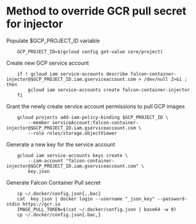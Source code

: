 # Method to override GCR pull secret for injector

Populate $GCP_PROJECT_ID variable

```
    GCP_PROJECT_ID=$(gcloud config get-value core/project)
```

Create new GCP service account

```
    if ! gcloud iam service-accounts describe falcon-container-injector@$GCP_PROJECT_ID.iam.gserviceaccount.com > /dev/null 2>&1 ; then
        gcloud iam service-accounts create falcon-container-injector
    fi
```

Grant the newly create service account permissions to pull GCP images

```
    gcloud projects add-iam-policy-binding $GCP_PROJECT_ID \
        --member serviceAccount:falcon-container-injector@$GCP_PROJECT_ID.iam.gserviceaccount.com \
        --role roles/storage.objectViewer
```

Generate a new key for the service account
```
    gcloud iam service-accounts keys create \
        --iam-account "falcon-container-injector@$GCP_PROJECT_ID.iam.gserviceaccount.com" \
        key.json
```

Generate Falcon Container Pull secret
```
    cp ~/.docker/config.json{,.bac}
    cat  key.json | docker login --username "_json_key" --password-stdin https://gcr.io
    IMAGE_PULL_TOKEN=$(cat ~/.docker/config.json | base64 -w 0)
    cp ~/.docker/config.json{.bac,}
```
